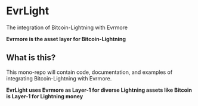 
# EvrLight

The integration of Bitcoin-Lightning with Evrmore

**Evrmore is the asset layer for Bitcoin-Lightning**

## What is this?

This mono-repo will contain code, documentation, and examples of integrating Bitcoin-Lightning with Evrmore.

**EvrLight uses Evrmore as Layer-1 for diverse Lightning assets like Bitcoin is Layer-1 for Lightning money**

